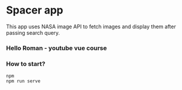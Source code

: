 # Spacer app

This app uses NASA image API to fetch images and display them after passing search query.

### Hello Roman - youtube vue course


### How to start?

```
npm
npm run serve
```